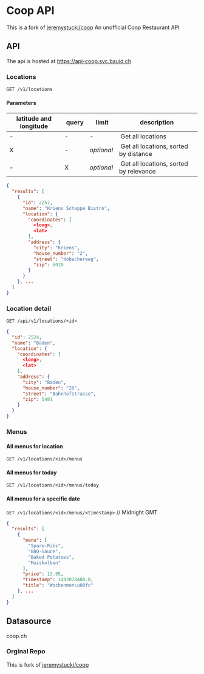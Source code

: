 # Coop API

This is a fork of [jeremystucki/coop](https://github.com/jeremystucki/coop)
An unofficial Coop Restaurant API

## API
The api is hosted at https://api-coop.svc.bauid.ch


### Locations
`GET /v1/locations`

#### Parameters
latitude and longitude | query | limit | description
--- | --- | --- | ---
-| - | - | Get all locations
X | - | _optional_ | Get all locations, sorted by distance
-| X | _optional_ | Get all locations, sorted by relevance

```json
{
  "results": [
    {
      "id": 2257,
      "name": "Kriens Schappe Bistro",
      "location": {
        "coordinates": [
          <long>,
          <lat>
        ],
        "address": {
          "city": "Kriens",
          "house_number": "2",
          "street": "Hobacherweg",
          "zip": 6010
        }
      }
    }, ...
  ]
}
```

### Location detail
`GET /api/v1/locations/<id>`
```json
{
  "id": 2524,
  "name": "Baden",
  "location": {
    "coordinates": [
      <long>,
      <lat>
    ],
    "address": {
      "city": "Baden",
      "house_number": "28",
      "street": "Bahnhofstrasse",
      "zip": 5401
    }
  }
}
```

### Menus

#### All menus for location
`GET /v1/locations/<id>/menus`

#### All menus for today
`GET /v1/locations/<id>/menus/today`

#### All menus for a specific date
`GET /v1/locations/<id>/menus/<timestamp>` // Midnight GMT

```json
{
  "results": [
    {
      "menu": [
        "Spare-Ribs",
        "BBQ-Sauce",
        "Baked Potatoes",
        "Maiskolben"
      ],
      "price": 13.95,
      "timestamp": 1493078400.0,
      "title": "Wochenmen\u00fc"
    }, ...
  ]
}
```


## Datasource
coop.ch

### Orginal Repo
This is fork of [jeremystucki/coop](https://github.com/jeremystucki/coop)

